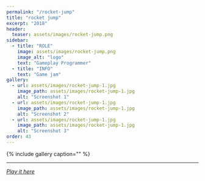```yaml
---
permalink: "/rocket-jump"
title: "rocket jump"
excerpt: "2018"
header:
  teaser: assets/images/rocket-jump.png
sidebar:
  - title: "ROLE"
    image: assets/images/rocket-jump.png
    image_alt: "logo"
    text: "Gameplay Programmer"
  - title: "INFO"
    text: "Game jam"
gallery:
  - url: assets/images/rocket-jump-1.jpg
    image_path: assets/images/rocket-jump-1.jpg
    alt: "Screenshot 1"
  - url: assets/images/rocket-jump-1.jpg
    image_path: assets/images/rocket-jump-1.jpg
    alt: "Screenshot 2"
  - url: assets/images/rocket-jump-1.jpg
    image_path: assets/images/rocket-jump-1.jpg
    alt: "Screenshot 3"
order: 43
---
```


{% include gallery caption="" %}



------







[*Play it here*]()